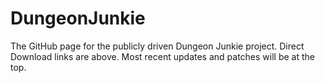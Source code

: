 # DungeonJunkie
The GitHub page for the publicly driven Dungeon Junkie project. Direct Download links are above. Most recent updates and patches will be at the top.
